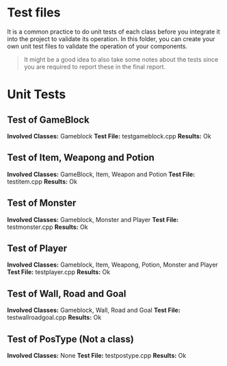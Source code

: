 # Test files

It is a common practice to do unit tests of each class before you integrate it into the project to validate its operation.
In this folder, you can create your own unit test files to validate the operation of your components.

> It might be a good idea to also take some notes about the tests since you are required to 
  report these in the final report.

# Unit Tests

## Test of GameBlock
**Involved Classes:**
Gameblock
**Test File:**
testgameblock.cpp
**Results:**
Ok

## Test of Item, Weapong and Potion
**Involved Classes:**
GameBlock, Item, Weapon and Potion
**Test File:**
testitem.cpp
**Results:**
Ok

## Test of Monster
**Involved Classes:**
Gameblock, Monster and Player
**Test File:**
testmonster.cpp
**Results:**
Ok

## Test of Player
**Involved Classes:**
Gameblock, Item, Weapong, Potion, Monster and Player
**Test File:**
testplayer.cpp
**Results:**
Ok

## Test of Wall, Road and Goal
**Involved Classes:**
Gameblock, Wall, Road and Goal
**Test File:**
testwallroadgoal.cpp
**Results:**
Ok



## Test of PosType (Not a class)
**Involved Classes:**
None
**Test File:**
testpostype.cpp
**Results:**
Ok

